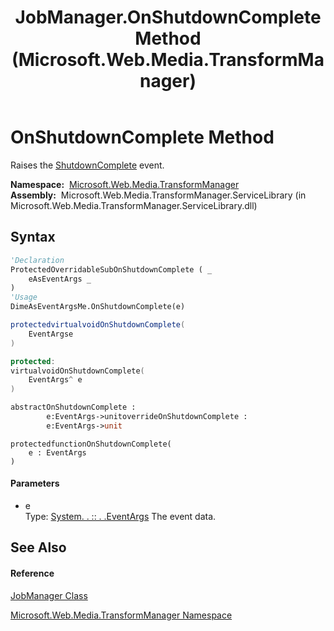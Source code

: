 ﻿---
title: JobManager.OnShutdownComplete Method  (Microsoft.Web.Media.TransformManager)
TOCTitle: OnShutdownComplete Method
ms:assetid: M:Microsoft.Web.Media.TransformManager.JobManager.OnShutdownComplete(System.EventArgs)
ms:mtpsurl: https://msdn.microsoft.com/en-us/library/microsoft.web.media.transformmanager.jobmanager.onshutdowncomplete(v=VS.90)
ms:contentKeyID: 36868662
ms.date: 06/14/2012
mtps_version: v=VS.90
f1_keywords:
- Microsoft.Web.Media.TransformManager.JobManager.OnShutdownComplete
dev_langs:
- CSharp
- JScript
- VB
- FSharp
- c++
api_location:
- Microsoft.Web.Media.TransformManager.ServiceLibrary.dll
api_name:
- Microsoft.Web.Media.TransformManager.JobManager.OnShutdownComplete
api_type:
- Managed
topic_type:
- apiref
- kbSyntax
product_family_name: VS
ROBOTS: INDEX,FOLLOW
---

# OnShutdownComplete Method

Raises the [ShutdownComplete](jobmanager-shutdowncomplete-event-microsoft-web-media-transformmanager.md) event.

**Namespace:**  [Microsoft.Web.Media.TransformManager](microsoft-web-media-transformmanager-namespace.md)  
**Assembly:**  Microsoft.Web.Media.TransformManager.ServiceLibrary (in Microsoft.Web.Media.TransformManager.ServiceLibrary.dll)

## Syntax

``` vb
'Declaration
ProtectedOverridableSubOnShutdownComplete ( _
    eAsEventArgs _
)
'Usage
DimeAsEventArgsMe.OnShutdownComplete(e)
```

``` csharp
protectedvirtualvoidOnShutdownComplete(
    EventArgse
)
```

``` c++
protected:
virtualvoidOnShutdownComplete(
    EventArgs^ e
)
```

``` fsharp
abstractOnShutdownComplete : 
        e:EventArgs->unitoverrideOnShutdownComplete : 
        e:EventArgs->unit
```

``` jscript
protectedfunctionOnShutdownComplete(
    e : EventArgs
)
```

#### Parameters

  - e  
    Type: [System. . :: . .EventArgs](https://msdn.microsoft.com/en-us/library/118wxtk3\(v=vs.90\))  
    The event data.  

## See Also

#### Reference

[JobManager Class](jobmanager-class-microsoft-web-media-transformmanager.md)

[Microsoft.Web.Media.TransformManager Namespace](microsoft-web-media-transformmanager-namespace.md)


